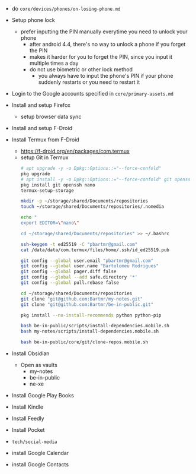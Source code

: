 - do `core/devices/phones/on-losing-phone.md`
- Setup phone lock
  - prefer inputting the PIN manually everytime you need to unlock your phone
    - after android 4.4, there's no way to unlock a phone if you forget the PIN 
    - makes it harder for you to forget the PIN, since you input it multiple times a day
    - do not use biometric or other lock method
      - you always have to input the phone's PIN if your phone suddenly restarts or you need to restart it
- Login to the Google accounts specified in `core/primary-assets.md`
- Install and setup Firefox
  - setup browser data sync
- Install and setup F-Droid
- Install Termux from F-Droid
  - https://f-droid.org/en/packages/com.termux
  - setup Git in Termux
    ```bash
    # apt upgrade -y -o Dpkg::Options::="--force-confold"
    pkg upgrade
    # apt install -y -o Dpkg::Options::="--force-confold" git openssh nano
    pkg install git openssh nano
    termux-setup-storage

    mkdir -p ~/storage/shared/Documents/repositories
    touch ~/storage/shared/Documents/repositories/.nomedia

    echo "
    export EDITOR=\"nano\"

    cd ~/storage/shared/Documents/repositories" >> ~/.bashrc

    ssh-keygen -t ed25519 -C "pbartmr@gmail.com"
    cat /data/data/com.termux/files/home/.ssh/id_ed25519.pub
    
    git config --global user.email "pbartmr@gmail.com"
    git config --global user.name "Bartolomeu Rodrigues"
    git config --global pager.diff false
    git config --global --add safe.directory '*'
    git config --global pull.rebase false

    cd ~/storage/shared/Documents/repositories
    git clone "git@github.com:Bartmr/my-notes.git"
    git clone "git@github.com:Bartmr/be-in-public.git"

    pkg install --no-install-recommends python python-pip
    
    bash be-in-public/scripts/install-dependencies.mobile.sh
    bash my-notes/scripts/install-dependencies.mobile.sh

    bash be-in-public/core/git/clone-repos.mobile.sh
    ```
    
- Install Obsidian
  - Open as vaults
    - my-notes
    - be-in-public
    - ne-xe
- Install Google Play Books
- Install Kindle
- Install Feedly
- Install Pocket
- `tech/social-media`
- install Google Calendar 
- install Google Contacts 
